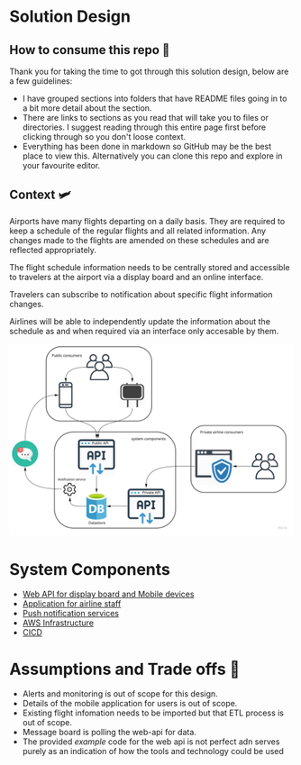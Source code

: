 
# Solution Design 

## How to consume this repo 📖
Thank you for taking the time to got through this solution design, below are a few guidelines:
* I have grouped sections into folders that have README files going in to a bit more detail about the section.
* There are links to sections as you read that will take you to files or directories. I suggest reading through this entire page first before clicking through so you don't loose context. 
* Everything has been done in markdown so GitHub may be the best place to view this. Alternatively you can clone this repo and explore in your favourite editor.


## Context :small_airplane:
Airports have many flights departing on a daily basis. They are required to keep a schedule of the regular flights and all related information. Any changes made to the flights are amended on these schedules and are reflected appropriately. 

The flight schedule information needs to be centrally stored and accessible to travelers at the airport via a display board and an online interface.

Travelers can subscribe to notification about specific flight information changes.

Airlines will be able to independently update the information about the schedule as and when required via an interface only accesable by them.

![high-level-context](high-level-context.jpg)

# System Components

* [Web API for display board and Mobile devices](web-api/README.md)
* [Application for airline staff](airline-application/README.md)
* [Push notification services](push-notification-service/README.md)
* [AWS Infrastructure](aws-infrastructure/README.md)
* [CICD]()

# Assumptions and Trade offs 🤔
* Alerts and monitoring is out of scope for this design.
* Details of the mobile application for users is out of scope.
* Existing flight infomation needs to be imported but that ETL process is out of scope.
* Message board is polling the web-api for data. 
* The provided *example*  code for the web api is not perfect adn serves purely as an indication of how the tools and technology could be used